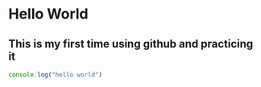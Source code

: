 # Hello World

## This is my first time using github and practicing it

```js
console.log("hello world")
```

